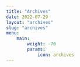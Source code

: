 ```yaml
---
title: "Archives"
date: 2022-07-29
layout: "archives"
slug: "archives"
menu:
    main:
        weight: -70
        params: 
            icon: archives
---
```

